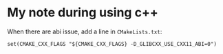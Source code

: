# My note during using c++
When there are abi issue, add a line in `CMakeLists.txt`:
```
set(CMAKE_CXX_FLAGS "${CMAKE_CXX_FLAGS} -D_GLIBCXX_USE_CXX11_ABI=0")
```
